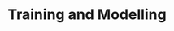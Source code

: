 ---
types: "word"

title: "Training and Modelling"

categories: ['']

tags: ['Training', 'and', 'Modelling']

arabic: 'التدريب والنمذجة'

arexps: []

enwords: ['Training and Modelling']

enexps: []

arlexicons: 'د'

enlexicons: 'T'

authors: ['Ruqayya Roshdy']

translators: ['']

citations: 'تطبيقات الذكاء الاصطناعي في خدمة اللغة العربية'

sources: 'مركز الملك عبدالله بن عبدالعزيز الدولي لخدمة اللغة العربية'

word: "true"

slug: ""
---